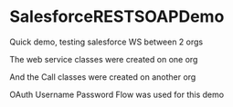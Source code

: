 # SalesforceRESTSOAPDemo
Quick demo, testing salesforce WS between 2 orgs

The web service classes were created on one org

And the Call classes were created on another org

OAuth Username Password Flow was used for this demo
